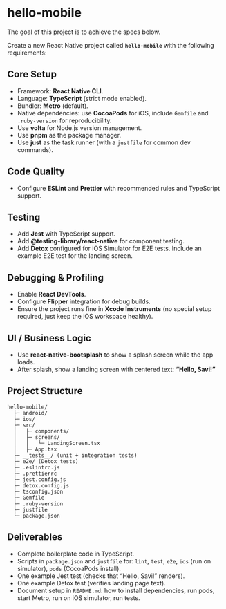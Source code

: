 # hello-mobile

The goal of this project is to achieve the specs below.

Create a new React Native project called **`hello-mobile`** with the following requirements:

## Core Setup

- Framework: **React Native CLI**.
- Language: **TypeScript** (strict mode enabled).
- Bundler: **Metro** (default).
- Native dependencies: use **CocoaPods** for iOS, include `Gemfile` and `.ruby-version` for reproducibility.
- Use **volta** for Node.js version management.
- Use **pnpm** as the package manager.
- Use **just** as the task runner (with a `justfile` for common dev commands).

## Code Quality

- Configure **ESLint** and **Prettier** with recommended rules and TypeScript support.

## Testing

- Add **Jest** with TypeScript support.
- Add **@testing-library/react-native** for component testing.
- Add **Detox** configured for iOS Simulator for E2E tests. Include an example E2E test for the landing screen.

## Debugging & Profiling

- Enable **React DevTools**.
- Configure **Flipper** integration for debug builds.
- Ensure the project runs fine in **Xcode Instruments** (no special setup required, just keep the iOS workspace healthy).

## UI / Business Logic

- Use **react-native-bootsplash** to show a splash screen while the app loads.
- After splash, show a landing screen with centered text: **“Hello, Savi!”**

## Project Structure

```
hello-mobile/
  ├─ android/
  ├─ ios/
  ├─ src/
  │   ├─ components/
  │   ├─ screens/
  │   │   └─ LandingScreen.tsx
  │   ├─ App.tsx
  ├─ __tests__/ (unit + integration tests)
  ├─ e2e/ (Detox tests)
  ├─ .eslintrc.js
  ├─ .prettierrc
  ├─ jest.config.js
  ├─ detox.config.js
  ├─ tsconfig.json
  ├─ Gemfile
  ├─ .ruby-version
  ├─ justfile
  └─ package.json
```

## Deliverables

- Complete boilerplate code in TypeScript.
- Scripts in `package.json` and `justfile` for: `lint`, `test`, `e2e`, `ios` (run on simulator), `pods` (CocoaPods install).
- One example Jest test (checks that “Hello, Savi!” renders).
- One example Detox test (verifies landing page text).
- Document setup in `README.md`: how to install dependencies, run pods, start Metro, run on iOS simulator, run tests.
